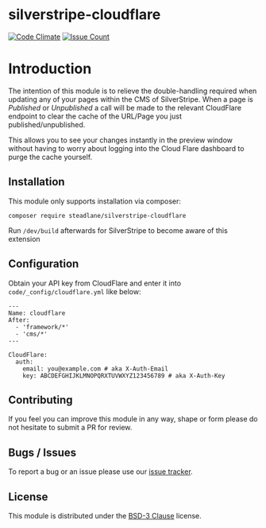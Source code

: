 # silverstripe-cloudflare

[![Code Climate](https://codeclimate.com/github/steadlane/silverstripe-cloudflare/badges/gpa.svg)](https://codeclimate.com/github/steadlane/silverstripe-cloudflare) [![Issue Count](https://codeclimate.com/github/steadlane/silverstripe-cloudflare/badges/issue_count.svg)](https://codeclimate.com/github/steadlane/silverstripe-cloudflare)

# Introduction

The intention of this module is to relieve the double-handling required when updating any of your pages within the CMS of SilverStripe. When a page is _Published_ or _Unpublished_ a call will be made to the relevant CloudFlare endpoint to clear the cache of the URL/Page you just published/unpublished.

This allows you to see your changes instantly in the preview window without having to worry about logging into the Cloud Flare dashboard to purge the cache yourself.

## Installation

This module only supports installation via composer:

```
composer require steadlane/silverstripe-cloudflare
```

Run `/dev/build` afterwards for SilverStripe to become aware of this extension

## Configuration

Obtain your API key from CloudFlare and enter it into `code/_config/cloudflare.yml` like below:

```
---
Name: cloudflare
After:
  - 'framework/*'
  - 'cms/*'
---

CloudFlare:
  auth:
    email: you@example.com # aka X-Auth-Email
    key: ABCDEFGHIJKLMNOPQRXTUVWXYZ123456789 # aka X-Auth-Key
```

## Contributing

If you feel you can improve this module in any way, shape or form please do not hesitate to submit a PR for review.

## Bugs / Issues

To report a bug or an issue please use our [issue tracker](https://github.com/steadlane/silverstripe-cloudflare/issues).

## License

This module is distributed under the [BSD-3 Clause](https://github.com/steadlane/silverstripe-cloudflare/blob/master/LICENSE) license.